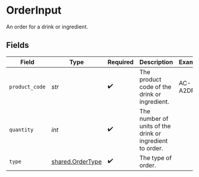 # OrderInput

An order for a drink or ingredient.


## Fields

| Field                                                    | Type                                                     | Required                                                 | Description                                              | Example                                                  |
| -------------------------------------------------------- | -------------------------------------------------------- | -------------------------------------------------------- | -------------------------------------------------------- | -------------------------------------------------------- |
| `product_code`                                           | *str*                                                    | :heavy_check_mark:                                       | The product code of the drink or ingredient.             | AC-A2DF3                                                 |
| `quantity`                                               | *int*                                                    | :heavy_check_mark:                                       | The number of units of the drink or ingredient to order. |                                                          |
| `type`                                                   | [shared.OrderType](../../models/shared/ordertype.md)     | :heavy_check_mark:                                       | The type of order.                                       |                                                          |